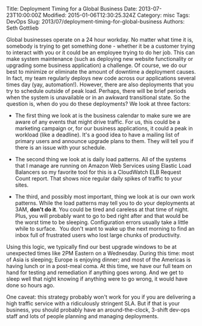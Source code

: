 Title: Deployment Timing for a Global Business
Date: 2013-07-23T10:00:00Z
Modified: 2015-01-06T12:30:25.324Z
Category: misc
Tags: DevOps
Slug: 2013/07/deployment-timing-for-global-business
Authors: Seth Gottlieb

Global businesses operate on a 24 hour workday. No matter what time it is, somebody is trying to get something done - whether it be a customer trying to interact with you or it could be an employee trying to do her job. This can make system maintenance (such as deploying new website functionality or upgrading some business application) a challenge. Of course, we do our best to minimize or eliminate the amount of downtime a deployment causes. In fact, my team regularly deploys new code across our applications several times day (yay, automation!). However, there are also deployments that you try to schedule outside of peak load. Perhaps, there will be brief periods when the system is unavailable or in an awkward transitional state. So the question is, when do you do these deployments? We look at three factors:  

  
 *   The first thing we look at is the business calendar to make sure we are aware of any events that might drive traffic. For us, this could be a marketing campaign or, for our business applications, it could a peak in workload (like a deadline). It's a good idea to have a mailing list of primary users and announce upgrade plans to them. They will tell you if there is an issue with your schedule.
  
 *   The second thing we look at is daily load patterns. All of the systems that I manage are running on Amazon Web Services using Elastic Load Balancers so my favorite tool for this is a CloudWatch ELB Request Count report. That shows nice regular daily spikes of traffic to your sites.
  
 *   The third, and possibly most important, thing we look at is our own work patterns. While the load patterns may tell you to do your deployments at 3AM, __don't do it__. You could be tired and careless at that time of night. Plus, you will probably want to go to bed right after and that would be the worst time to be sleeping. Configuration errors usually take a little while to surface. &nbsp;You don't want to wake up the next morning to find an inbox full of frustrated users who lost large chunks of productivity.
  

  
Using this logic, we typically find our best upgrade windows to be at unexpected times like 2PM Eastern on a Wednesday. During this time: most of Asia is sleeping; Europe is enjoying dinner; and most of the Americas is having lunch or in a post-meal coma. At this time, we have our full team on hand for testing and remediation if anything goes wrong. And we get to sleep well that night knowing if anything were to go wrong, it would have done so hours ago.  
  
One caveat: this strategy probably won't work for you if you are delivering a high traffic service with a ridiculously stringent SLA. But if that is your business, you should probably have an around-the-clock, 3-shift dev-ops staff and lots of people planning and managing deployments.
